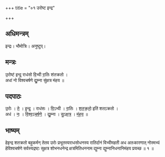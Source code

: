 +++
title = "०१ उरोष्ट इन्द्र"

+++
## अधिमन्त्रम्
इन्द्रः। भौमोत्रिः। अनुष्टुप्।

## मन्त्रः
उ॒रोष्ट॑ इन्द्र॒ राध॑सो वि॒भ्वी रा॒तिः श॑तक्रतो ।  
अधा॑ नो विश्वचर्षणे द्यु॒म्ना सु॑क्षत्र मंहय ॥

## पदपाठः
उ॒रोः । ते॒ । इ॒न्द्र॒ । राध॑सः । वि॒ऽभ्वी । रा॒तिः । श॒त॒क्र॒तो॒ इति॑ शतऽक्रतो ।  
अध॑ । नः॒ । वि॒श्व॒ऽच॒र्ष॒णे॒ । द्यु॒म्ना । सु॒ऽक्ष॒त्र॒ । मं॒ह॒य॒ ॥

## भाष्यम्
हेइन्द्र शतक्रतो बहुकर्मन् तेतव उरोः प्रभूतस्यराधसोधनस्य रातिर्दानं विभ्वीमहती अध अतःकारणात् नोस्मभ्यं हेविश्वचर्षणे सर्वस्यद्रष्टः सुक्षत्र शोभनधनेन्द्र क्षत्रमितिधननाम द्युम्ना द्युम्नानिधनानिमंहय प्रयच्छ ॥ १ ॥
